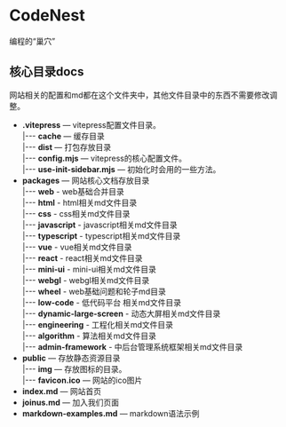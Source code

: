 # CodeNest
编程的“巢穴”

## 核心目录docs
网站相关的配置和md都在这个文件夹中，其他文件目录中的东西不需要修改调整。
- **.vitepress** — vitepress配置文件目录。  
  |--- **cache** — 缓存目录   
  |--- **dist** — 打包存放目录  
  |--- **config.mjs** — vitepress的核心配置文件。  
  |--- **use-init-sidebar.mjs** — 初始化时会用的一些方法。  
- **packages** — 网站核心文档存放目录  
  |--- **web** -  web基础合并目录  
  |--- **html** -  html相关md文件目录  
  |--- **css** -  css相关md文件目录  
  |--- **javascript** -  javascript相关md文件目录  
  |--- **typescript** -  typescript相关md文件目录  
  |--- **vue** -  vue相关md文件目录  
  |--- **react** -  react相关md文件目录  
  |--- **mini-ui** -  mini-ui相关md文件目录  
  |--- **webgl** -  webgl相关md文件目录  
  |--- **wheel** -  web基础问题和轮子md目录  
  |--- **low-code** -  低代码平台 相关md文件目录  
  |--- **dynamic-large-screen** -  动态大屏相关md文件目录  
  |--- **engineering** -  工程化相关md文件目录  
  |--- **algorithm** -  算法相关md文件目录  
  |--- **admin-framework** -  中后台管理系统框架相关md文件目录  
- **public** — 存放静态资源目录  
  |--- **img** — 存放图标的目录。  
  |--- **favicon.ico** — 网站的ico图片  
- **index.md** — 网站首页  
- **joinus.md** — 加入我们页面  
- **markdown-examples.md** — markdown语法示例  
